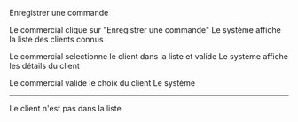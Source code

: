 Enregistrer une commande

Le commercial clique sur "Enregistrer une commande"
Le système affiche la liste des clients connus

Le commercial selectionne le client dans la liste et valide
Le système affiche les détails du client

Le commercial valide le choix du client
Le système 




-----------
Le client n'est pas dans la liste

